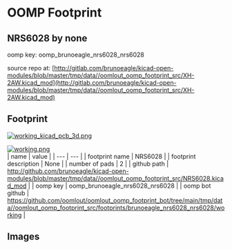 # OOMP Footprint  
## NRS6028  by none  
  
oomp key: oomp_brunoeagle_nrs6028_nrs6028  
  
source repo at: [http://gitlab.com/brunoeagle/kicad-open-modules/blob/master/tmp/data//oomlout_oomp_footprint_src/XH-2AW.kicad_mod](http://gitlab.com/brunoeagle/kicad-open-modules/blob/master/tmp/data//oomlout_oomp_footprint_src/XH-2AW.kicad_mod)  
## Footprint  
  
[![working_kicad_pcb_3d.png](working_kicad_pcb_3d_600.png)](working_kicad_pcb_3d.png)  
  
[![working.png](working_600.png)](working.png)  
| name | value | 
| --- | --- | 
| footprint name | NRS6028 | 
| footprint description | None | 
| number of pads | 2 | 
| github path | http://github.com/brunoeagle/kicad-open-modules/blob/master/tmp/data//oomlout_oomp_footprint_src/NRS6028.kicad_mod | 
| oomp key | oomp_brunoeagle_nrs6028_nrs6028 | 
| oomp bot github | https://github.com/oomlout/oomlout_oomp_footprint_bot/tree/main/tmp/data//oomlout_oomp_footprint_src/footprints/brunoeagle_nrs6028_nrs6028/working | 
## Images  
